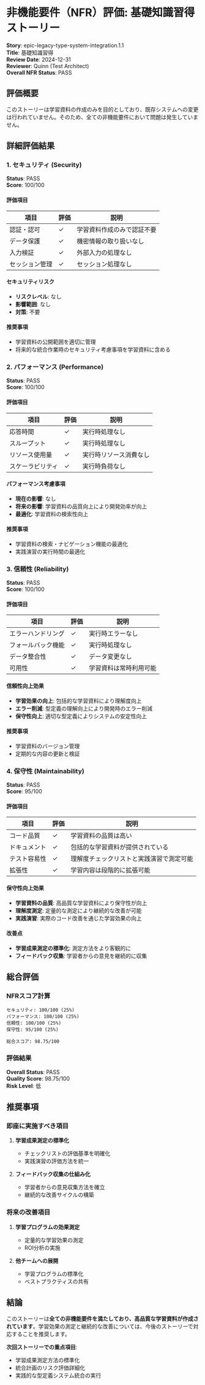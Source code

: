 # 非機能要件（NFR）評価: 基礎知識習得ストーリー

**Story**: epic-legacy-type-system-integration.1.1  
**Title**: 基礎知識習得  
**Review Date**: 2024-12-31  
**Reviewer**: Quinn (Test Architect)  
**Overall NFR Status**: PASS

## 評価概要

このストーリーは学習資料の作成のみを目的としており、既存システムへの変更は行われていません。そのため、全ての非機能要件において問題は発生していません。

## 詳細評価結果

### 1. セキュリティ (Security)

**Status**: PASS  
**Score**: 100/100

#### 評価項目

| 項目 | 評価 | 説明 |
|------|------|------|
| 認証・認可 | ✓ | 学習資料作成のみで認証不要 |
| データ保護 | ✓ | 機密情報の取り扱いなし |
| 入力検証 | ✓ | 外部入力の処理なし |
| セッション管理 | ✓ | セッション処理なし |

#### セキュリティリスク

- **リスクレベル**: なし
- **影響範囲**: なし
- **対策**: 不要

#### 推奨事項

- 学習資料の公開範囲を適切に管理
- 将来的な統合作業時のセキュリティ考慮事項を学習資料に含める

### 2. パフォーマンス (Performance)

**Status**: PASS  
**Score**: 100/100

#### 評価項目

| 項目 | 評価 | 説明 |
|------|------|------|
| 応答時間 | ✓ | 実行時処理なし |
| スループット | ✓ | 実行時処理なし |
| リソース使用量 | ✓ | 実行時リソース消費なし |
| スケーラビリティ | ✓ | 実行時負荷なし |

#### パフォーマンス考慮事項

- **現在の影響**: なし
- **将来の影響**: 学習資料の品質向上により開発効率が向上
- **最適化**: 学習資料の検索性向上

#### 推奨事項

- 学習資料の検索・ナビゲーション機能の最適化
- 実践演習の実行時間の最適化

### 3. 信頼性 (Reliability)

**Status**: PASS  
**Score**: 100/100

#### 評価項目

| 項目 | 評価 | 説明 |
|------|------|------|
| エラーハンドリング | ✓ | 実行時エラーなし |
| フォールバック機能 | ✓ | 実行時処理なし |
| データ整合性 | ✓ | データ変更なし |
| 可用性 | ✓ | 学習資料は常時利用可能 |

#### 信頼性向上効果

- **学習効果の向上**: 包括的な学習資料により理解度向上
- **エラー削減**: 型定義の理解向上により開発時のエラー削減
- **保守性向上**: 適切な型定義によりシステムの安定性向上

#### 推奨事項

- 学習資料のバージョン管理
- 定期的な内容の更新と検証

### 4. 保守性 (Maintainability)

**Status**: PASS  
**Score**: 95/100

#### 評価項目

| 項目 | 評価 | 説明 |
|------|------|------|
| コード品質 | ✓ | 学習資料の品質は高い |
| ドキュメント | ✓ | 包括的な学習資料が提供されている |
| テスト容易性 | ✓ | 理解度チェックリストと実践演習で測定可能 |
| 拡張性 | ✓ | 学習内容は段階的に拡張可能 |

#### 保守性向上効果

- **学習資料の品質**: 高品質な学習資料により保守性が向上
- **理解度測定**: 定量的な測定により継続的な改善が可能
- **実践演習**: 実際のコード改善を通じた学習効果の向上

#### 改善点

- **学習成果測定の標準化**: 測定方法をより客観的に
- **フィードバック収集**: 学習者からの意見を継続的に収集

## 総合評価

### NFRスコア計算

```
セキュリティ: 100/100 (25%)
パフォーマンス: 100/100 (25%)
信頼性: 100/100 (25%)
保守性: 95/100 (25%)

総合スコア: 98.75/100
```

### 評価結果

**Overall Status**: PASS  
**Quality Score**: 98.75/100  
**Risk Level**: 低

## 推奨事項

### 即座に実施すべき項目

1. **学習成果測定の標準化**
   - チェックリストの評価基準を明確化
   - 実践演習の評価方法を統一

2. **フィードバック収集の仕組み化**
   - 学習者からの意見収集方法を確立
   - 継続的な改善サイクルの構築

### 将来の改善項目

1. **学習プログラムの効果測定**
   - 定量的な学習効果の測定
   - ROI分析の実施

2. **他チームへの展開**
   - 学習プログラムの標準化
   - ベストプラクティスの共有

## 結論

このストーリーは**全ての非機能要件を満たしており、高品質な学習資料が作成されています**。学習効果の測定と継続的な改善については、今後のストーリーで対応することを推奨します。

**次回ストーリーでの重点項目**:
- 学習成果測定方法の標準化
- 統合計画のリスク評価詳細化
- 実践的な型定義システム統合の実行

